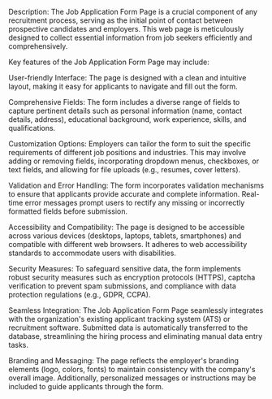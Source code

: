 Description:
The Job Application Form Page is a crucial component of any recruitment process, serving as the initial point of contact between prospective candidates and employers. This web page is meticulously designed to collect essential information from job seekers efficiently and comprehensively.

Key features of the Job Application Form Page may include:

User-friendly Interface: The page is designed with a clean and intuitive layout, making it easy for applicants to navigate and fill out the form.

Comprehensive Fields: The form includes a diverse range of fields to capture pertinent details such as personal information (name, contact details, address), educational background, work experience, skills, and qualifications.

Customization Options: Employers can tailor the form to suit the specific requirements of different job positions and industries. This may involve adding or removing fields, incorporating dropdown menus, checkboxes, or text fields, and allowing for file uploads (e.g., resumes, cover letters).

Validation and Error Handling: The form incorporates validation mechanisms to ensure that applicants provide accurate and complete information. Real-time error messages prompt users to rectify any missing or incorrectly formatted fields before submission.

Accessibility and Compatibility: The page is designed to be accessible across various devices (desktops, laptops, tablets, smartphones) and compatible with different web browsers. It adheres to web accessibility standards to accommodate users with disabilities.

Security Measures: To safeguard sensitive data, the form implements robust security measures such as encryption protocols (HTTPS), captcha verification to prevent spam submissions, and compliance with data protection regulations (e.g., GDPR, CCPA).

Seamless Integration: The Job Application Form Page seamlessly integrates with the organization's existing applicant tracking system (ATS) or recruitment software. Submitted data is automatically transferred to the database, streamlining the hiring process and eliminating manual data entry tasks.

Branding and Messaging: The page reflects the employer's branding elements (logo, colors, fonts) to maintain consistency with the company's overall image. Additionally, personalized messages or instructions may be included to guide applicants through the form.
